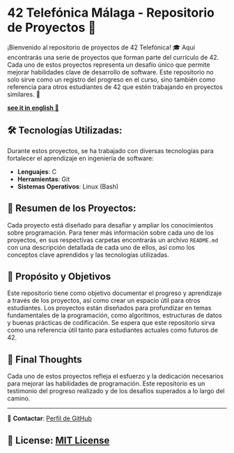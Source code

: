 # 42 Telefónica Málaga - Repositorio de Proyectos 🚀

¡Bienvenido al repositorio de proyectos de 42 Telefónica! 🎓 Aquí encontrarás una serie de proyectos que forman parte del currículo de 42. Cada uno de estos proyectos representa un desafío único que permite mejorar habilidades clave de desarrollo de software. Este repositorio no solo sirve como un registro del progreso en el curso, sino también como referencia para otros estudiantes de 42 que estén trabajando en proyectos similares. 🌱

**[see it in english 🏴󠁧󠁢󠁥󠁮󠁧󠁿](https://github.com/carloscm02/42-Telefonica/blob/main/README_EN.md)**

## 🛠️ Tecnologías Utilizadas:
Durante estos proyectos, se ha trabajado con diversas tecnologías para fortalecer el aprendizaje en ingeniería de software:

- **Lenguajes**: C
- **Herramientas**: Git
- **Sistemas Operativos**: Linux (Bash)

## 🚀 Resumen de los Proyectos:
Cada proyecto está diseñado para desafiar y ampliar los conocimientos sobre programación. Para tener más información sobre cada uno de los proyectos, en sus respectivas carpetas encontrarás un archivo `README.md` con una descripción detallada de cada uno de ellos, así como los conceptos clave aprendidos y las tecnologías utilizadas.

## 🎯 Propósito y Objetivos
Este repositorio tiene como objetivo documentar el progreso y aprendizaje a través de los proyectos, así como crear un espacio útil para otros estudiantes. Los proyectos están diseñados para profundizar en temas fundamentales de la programación, como algoritmos, estructuras de datos y buenas prácticas de codificación. Se espera que este repositorio sirva como una referencia útil tanto para estudiantes actuales como futuros de 42.

## 🎯 Final Thoughts
Cada uno de estos proyectos refleja el esfuerzo y la dedicación necesarios para mejorar las habilidades de programación. Este repositorio es un testimonio del progreso realizado y de los desafíos superados a lo largo del camino.

---

🔗 **Contactar**: [Perfil de GitHub](https://github.com/carloscm02/carloscm02)

📄 **License**: [MIT License](https://github.com/carloscm02/42-Telefonica?tab=MIT-1-ov-file)
---
